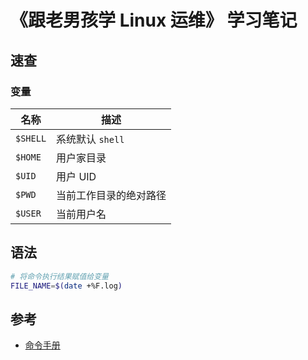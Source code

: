 # 《跟老男孩学 Linux 运维》 学习笔记

## 速查
### 变量

名称 | 描述
--- |---
`$SHELL` | 系统默认 `shell`
`$HOME` | 用户家目录
`$UID` | 用户 UID
`$PWD` | 当前工作目录的绝对路径
`$USER` | 当前用户名

## 语法
```bash
# 将命令执行结果赋值给变量
FILE_NAME=$(date +%F.log)
```

## 参考
- [命令手册](http://man.linuxde.net/)